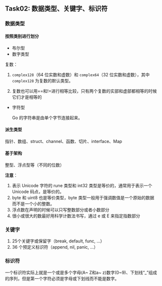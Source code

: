 ## Task02: 数据类型、关键字、标识符

### 数据类型

#### 按照类别进行划分

* 布尔型
* 数字类型

复数：

1. `complex128`（64 位实数和虚数）和 `complex64`（32 位实数和虚数），其中 `complex128` 为复数的默认类型。

2. 复数也可以用==和!=进行相等比较，只有两个复数的实部和虚部都相等的时候它们才是相等的

* 字符型

    Go 的字符串是由单个字节连接起来。

#### 派生类型

指针、数组、struct、channel、函数、切片、interface、Map

#### 基于架构

整型、浮点型等（不同的位数）

**注意**：

1. 表示 Unicode 字符的 rune 类型和 int32 类型是等价的，通常用于表示一个 Unicode 码点，是等价的。
2. byte 和 uint8 也是等价类型，byte 类型一般用于强调数值是一个原始的数据而不是一个小的整数。
3. 浮点数在声明的时候可以只写整数部分或者小数部分
4. 很小或很大的数最好用科学计数法书写，通过 e 或 E 来指定指数部分

### 关键字

1. 25个关键字或保留字（break, default, func, ...）
2. 36 个预定义标识符（append, nil, panic, ...）

### 标识符

一个标识符实际上就是一个或是多个字母(A~ Z和a~ z)数字(0~9)、下划线“_”组成的序列，但是第一个字符必须是字母或下划线而不能是数字。
